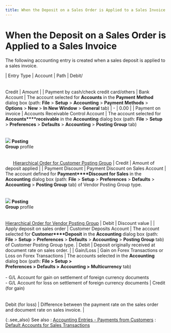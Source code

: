 ```yaml
---
title: When the Deposit on a Sales Order is Applied to a Sales Invoice
---
```


# When the Deposit on a Sales Order is Applied to a Sales Invoice


The following accounting entry is created when a sales deposit is applied  to a sales invoice.


| Entry Type | Account | Path | Debit/<br/><br/><br/>Credit | Amount |
| Payment by cash/check credit card/others | Bank Account | The account selected for **Accounts**  in the **Payment** **Method**  dialog box (path: **File** > **Setup** > **Accounting**  > **Payment** **Methods**  > **Options** > **New**  > **In New Window** > **General** tab) | - | 0.00 |
| Payment on invoice | Accounts Receivable Control Account | The account selected for **Accounts****receivable** in the **Accounting**  dialog box (path: **File** > **Setup** > **Preferences**  > **Defaults** > **Accounting**  > **Posting Group** tab)<br/><br/><br/>![]({{site.sp_baseurl}}/img/lens.gif)<font color="#800080" class="hcp8"> </font>**Posting <br/> Group** profile<br/><br/><br/><font color="#800080" class="hcp8">&nbsp;</font>     [Hierarchical  Order for Customer Posting Group]({{site.bp_chm}}/misc/hierarchical_order_for_customer_posting_group_doc_flow_control_misc_other2_tab.html) | Credit | Amount of deposit applied |
| Payment Discount | Payment Discount on Sales Account | The account defined for **Payment****Discount for Sales** in the **Accounting** dialog box (path: **File**  > **Setup** > **Preferences**  > **Defaults** > **Accounting**  > **Posting Group** tab) of Vendor  Posting Group type.<br/><br/><br/>![]({{site.sp_baseurl}}/img/lens.gif) **Posting <br/> Group** profile<br/><br/><br/>[Hierarchical  Order for Vendor Posting Group]({{site.bp_chm}}/misc/hierarchical_order_for_vendor_posting_group_misc_tab.html) | Debit | Discount value |
| Apply deposit on sales order | Customer Deposits Account | The account selected for **Customer****Deposit** in the **Accounting**  dialog box (path: **File** > **Setup** > **Preferences**  > **Defaults** > **Accounting**  > **Posting Group** tab) of Customer  Posting Group type. | Debit | Deposit originally received at document rate on sales order. |
| Gain/Loss | Gain on Forex Transactions or Loss on Forex Transactions | The accounts selected in the **Accounting**  dialog box (path: **File &gt; Setup &gt; <br/> Preferences &gt; Defaults &gt; Accounting &gt; Multicurrency** tab)<br/><br/>- G/L Account  for gain on settlement of foreign currency documents<br/>- G/L Account  for loss on settlement of foreign currency documents | Credit (for gain)<br/><br/><br/>Debit (for loss) | Difference between the payment rate on the sales order and document  rate on sales invoice. |



{:.see_also}
See also
: [Accounting Entries  - Payments from Customers]({{site.sp_baseurl}}/sales-docs/sales-orders/so-proc/pmts-refunds/pmts-on-so/rcpt-dlg/accounting_entries.html)
: [Default  Accounts for Sales Transactions]({{site.sp_baseurl}}/misc/default_accounts_for_sales_transactions.html)
